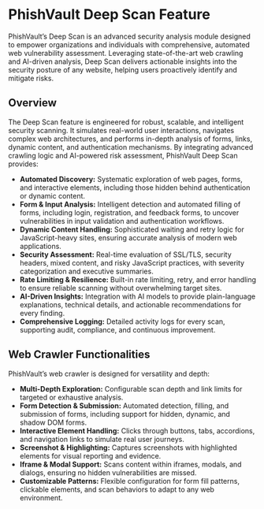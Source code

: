 # PhishVault Deep Scan Feature

PhishVault’s Deep Scan is an advanced security analysis module designed to empower organizations and individuals with comprehensive, automated web vulnerability assessment. Leveraging state-of-the-art web crawling and AI-driven analysis, Deep Scan delivers actionable insights into the security posture of any website, helping users proactively identify and mitigate risks.

## Overview

The Deep Scan feature is engineered for robust, scalable, and intelligent security scanning. It simulates real-world user interactions, navigates complex web architectures, and performs in-depth analysis of forms, links, dynamic content, and authentication mechanisms. By integrating advanced crawling logic and AI-powered risk assessment, PhishVault Deep Scan provides:

- **Automated Discovery:** Systematic exploration of web pages, forms, and interactive elements, including those hidden behind authentication or dynamic content.
- **Form & Input Analysis:** Intelligent detection and automated filling of forms, including login, registration, and feedback forms, to uncover vulnerabilities in input validation and authentication workflows.
- **Dynamic Content Handling:** Sophisticated waiting and retry logic for JavaScript-heavy sites, ensuring accurate analysis of modern web applications.
- **Security Assessment:** Real-time evaluation of SSL/TLS, security headers, mixed content, and risky JavaScript practices, with severity categorization and executive summaries.
- **Rate Limiting & Resilience:** Built-in rate limiting, retry, and error handling to ensure reliable scanning without overwhelming target sites.
- **AI-Driven Insights:** Integration with AI models to provide plain-language explanations, technical details, and actionable recommendations for every finding.
- **Comprehensive Logging:** Detailed activity logs for every scan, supporting audit, compliance, and continuous improvement.

## Web Crawler Functionalities

PhishVault’s web crawler is designed for versatility and depth:

- **Multi-Depth Exploration:** Configurable scan depth and link limits for targeted or exhaustive analysis.
- **Form Detection & Submission:** Automated detection, filling, and submission of forms, including support for hidden, dynamic, and shadow DOM forms.
- **Interactive Element Handling:** Clicks through buttons, tabs, accordions, and navigation links to simulate real user journeys.
- **Screenshot & Highlighting:** Captures screenshots with highlighted elements for visual reporting and evidence.
- **Iframe & Modal Support:** Scans content within iframes, modals, and dialogs, ensuring no hidden vulnerabilities are missed.
- **Customizable Patterns:** Flexible configuration for form fill patterns, clickable elements, and scan behaviors to adapt to any web environment.
